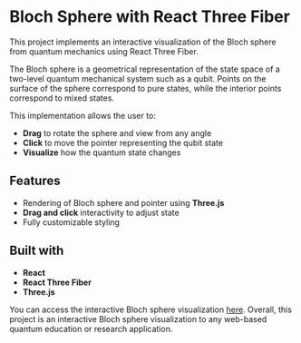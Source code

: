 # Bloch Sphere with React Three Fiber

This project implements an interactive visualization of the Bloch sphere from quantum mechanics using React Three Fiber.

The Bloch sphere is a geometrical representation of the state space of a two-level quantum mechanical system such as a qubit. Points on the surface of the sphere correspond to pure states, while the interior points correspond to mixed states.

This implementation allows the user to:

- **Drag** to rotate the sphere and view from any angle
- **Click** to move the pointer representing the qubit state
- **Visualize** how the quantum state changes

## Features

- Rendering of Bloch sphere and pointer using **Three.js**
- **Drag and click** interactivity to adjust state
- Fully customizable styling

## Built with

- **React**
- **React Three Fiber**
- **Three.js**


You can access the interactive Bloch sphere visualization [here](https://th3-rocha.github.io/Bloch-sphere-with-React-Three-Fiber/).
Overall, this project is an interactive Bloch sphere visualization to any web-based quantum education or research application.
